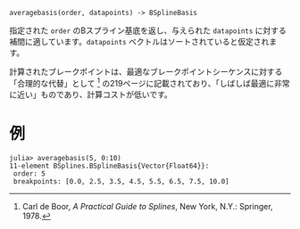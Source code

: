 ```
averagebasis(order, datapoints) -> BSplineBasis
```

指定された `order` のBスプライン基底を返し、与えられた `datapoints` に対する補間に適しています。`datapoints` ベクトルはソートされていると仮定されます。

計算されたブレークポイントは、最適なブレークポイントシーケンスに対する「合理的な代替」として [^deBoor1978] の219ページに記載されており、「しばしば最適に非常に近い」ものであり、計算コストが低いです。

[^deBoor1978]: Carl de Boor, *A Practical Guide to Splines*, New York, N.Y.: Springer, 1978.

# 例

```jldoctest
julia> averagebasis(5, 0:10)
11-element BSplines.BSplineBasis{Vector{Float64}}:
 order: 5
 breakpoints: [0.0, 2.5, 3.5, 4.5, 5.5, 6.5, 7.5, 10.0]
```
